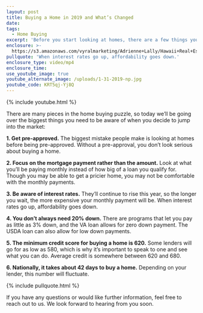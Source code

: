 ```yaml
---
layout: post
title: Buying a Home in 2019 and What’s Changed
date:
tags:
  - Home Buying
excerpt: 'Before you start looking at homes, there are a few things you need to know.'
enclosure: >-
  https://s3.amazonaws.com/vyralmarketing/Adrienne+Lally/Hawaii+Real+Estate+Agents-+Buying+a+Home+in+2019+and+Whats+Changed.mp4
pullquote: 'When interest rates go up, affordability goes down.'
enclosure_type: video/mp4
enclosure_time:
use_youtube_image: true
youtube_alternate_image: /uploads/1-31-2019-np.jpg
youtube_code: KRT5qj-Yj8Q
---
```


{% include youtube.html %}

There are many pieces in the home buying puzzle, so today we’ll be going over the biggest things you need to be aware of when you decide to jump into the market:

**1. Get pre-approved.** The biggest mistake people make is looking at homes before being pre-approved. Without a pre-approval, you don’t look serious about buying a home.

**2. Focus on the mortgage payment rather than the amount.** Look at what you’ll be paying monthly instead of how big of a loan you qualify for. Though you may be able to get a pricier home, you may not be comfortable with the monthly payments.

**3. Be aware of interest rates.** They’ll continue to rise this year, so the longer you wait, the more expensive your monthly payment will be. When interest rates go up, affordability goes down.

**4. You don’t always need 20% down.** There are programs that let you pay as little as 3% down, and the VA loan allows for zero down payment. The USDA loan can also allow for low down payments.

**5. The minimum credit score for buying a home is 620.** Some lenders will go for as low as 580, which is why it’s important to speak to one and see what you can do. Average credit is somewhere between 620 and 680.

**6. Nationally, it takes about 42 days to buy a home.** Depending on your lender, this number will fluctuate.

{% include pullquote.html %}

If you have any questions or would like further information, feel free to reach out to us. We look forward to hearing from you soon.